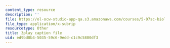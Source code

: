 ```yaml
---
content_type: resource
description: ''
file: https://ol-ocw-studio-app-qa.s3.amazonaws.com/courses/5-07sc-biological-chemistry-i-fall-2013/ed9bd8b4503559c69eddc1c9c5800df3_LCiH8faydGk.vtt
file_type: application/x-subrip
resourcetype: Other
title: 3play caption file
uid: ed9bd8b4-5035-59c6-9edd-c1c9c5800df3
---
```

